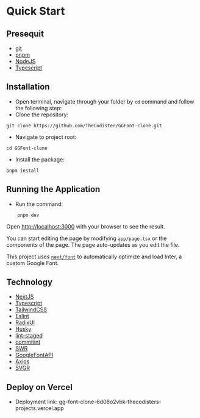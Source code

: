# Quick Start

## Presequit

- [git](https://www.git-scm.com/)
- [pnpm](https://pnpm.io/)
- [NodeJS](https://nodejs.org/en)
- [Typescript](https://www.typescriptlang.org/)

## Installation

- Open terminal, navigate through your folder by `cd` command and follow the following step:
- Clone the repository:

```
git clone https://github.com/TheCodister/GGFont-clone.git
```

- Navigate to project root:

```
cd GGFont-clone
```

- Install the package:

```
pnpm install
```

## Running the Application

- Run the command:

```
    pnpm dev
```

Open [http://localhost:3000](http://localhost:3000) with your browser to see the result.

You can start editing the page by modifying `app/page.tsx` or the components of the page. The page auto-updates as you edit the file.

This project uses [`next/font`](https://nextjs.org/docs/basic-features/font-optimization) to automatically optimize and load Inter, a custom Google Font.

## Technology

- [NextJS](https://nextjs.org/)
- [Typescript](https://www.typescriptlang.org/)
- [TailwindCSS](https://tailwindcss.com/docs/installation)
- [Eslint](https://eslint.org/)
- [RadixUI](https://www.radix-ui.com/)
- [Husky](https://typicode.github.io/husky/)
- [lint-staged](https://github.com/lint-staged/lint-staged)
- [commitint](https://commitlint.js.org/guides/getting-started.html)
- [SWR](https://swr.vercel.app/)
- [GoogleFontAPI](https://developers.google.com/fonts/docs/developer_api)
- [Axios](https://github.com/axios/axios)
- [SVGR](https://react-svgr.com/)

## Deploy on Vercel

- Deployment link: gg-font-clone-6d08o2vbk-thecodisters-projects.vercel.app
